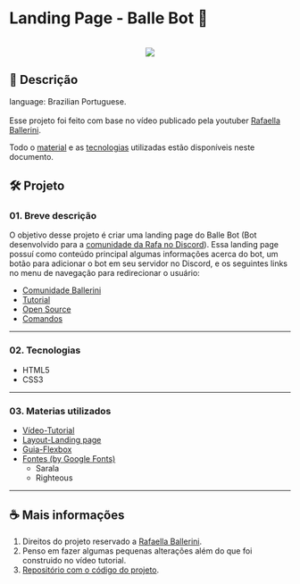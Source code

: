 # Landing Page - Balle Bot 🤖

</br>

<div align="center">
<img src="https://user-images.githubusercontent.com/91495296/147398712-18c4b15d-3707-4eda-a062-fd3fadb4cacc.jpg" />
</div>

## 📃 Descrição

language: Brazilian Portuguese.</br>
</br>
Esse projeto foi feito com base no vídeo publicado pela youtuber [Rafaella Ballerini](https://www.youtube.com/watch?v=llF6vD-RljE).

Todo o [material](https://github.com/FrBreno/Landing-page-Balle-bot#03-materias-utilizados) e as [tecnologias](https://github.com/FrBreno/Landing-page-Balle-bot#02-tecnologias) utilizadas estão disponíveis neste documento.</br>

## 🛠️ Projeto

### 01. Breve descrição

O objetivo desse projeto é criar uma landing page do Balle Bot (Bot desenvolvido para a [comunidade da Rafa no Discord](https://discord.com/invite/wagxzStdcR)).
Essa landing page possuí como conteúdo principal algumas informações acerca do bot, um botão para adicionar o bot em seu servidor no Discord, e os seguintes links no menu de navegação
para redirecionar o usuário:

- [Comunidade Ballerini](https://discord.com/invite/wagxzStdcR)
- [Tutorial](https://www.youtube.com/watch?v=llF6vD-RljE)
- [Open Source](https://github.com/rafaballerini/DiscordBot)
- [Comandos](https://github.com/rafaballerini/DiscordBot)

---

### 02. Tecnologias

- HTML5
- CSS3

---

### 03. Materias utilizados

- [Vídeo-Tutorial](https://www.youtube.com/watch?v=llF6vD-RljE)
- [Layout-Landing page](https://www.figma.com/file/myqP66iQwzjwjrIAJyyrip/BalleBot?node-id=0%3A1)
- [Guia-Flexbox](https://css-tricks.com/snippets/css/a-guide-to-flexbox/)
- [Fontes (by Google Fonts)](https://fonts.google.com)
  - Sarala
  - Righteous

---

## ☕ Mais informações

1.  Direitos do projeto reservado a [Rafaella Ballerini](https://github.com/rafaballerini).
2.  Penso em fazer algumas pequenas alterações além do que foi construido no vídeo tutorial.
3.  [Repositório com o código do projeto](https://github.com/rafaballerini/LandingPage).

